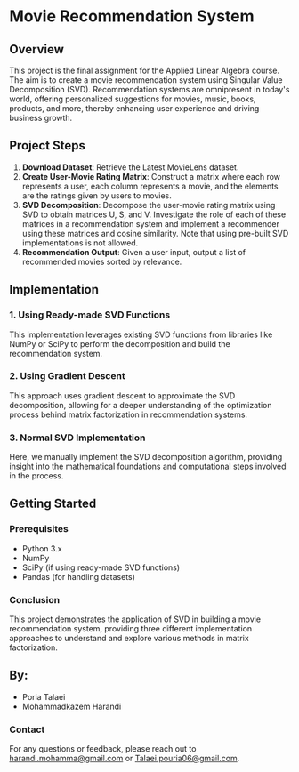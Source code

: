# Movie Recommendation System

## Overview

This project is the final assignment for the Applied Linear Algebra course. The aim is to create a movie recommendation system using Singular Value Decomposition (SVD). Recommendation systems are omnipresent in today's world, offering personalized suggestions for movies, music, books, products, and more, thereby enhancing user experience and driving business growth.

## Project Steps

1. **Download Dataset**: Retrieve the Latest MovieLens dataset.
2. **Create User-Movie Rating Matrix**: Construct a matrix where each row represents a user, each column represents a movie, and the elements are the ratings given by users to movies.
3. **SVD Decomposition**: Decompose the user-movie rating matrix using SVD to obtain matrices U, S, and V. Investigate the role of each of these matrices in a recommendation system and implement a recommender using these matrices and cosine similarity. Note that using pre-built SVD implementations is not allowed.
4. **Recommendation Output**: Given a user input, output a list of recommended movies sorted by relevance.

## Implementation

### 1. Using Ready-made SVD Functions
This implementation leverages existing SVD functions from libraries like NumPy or SciPy to perform the decomposition and build the recommendation system.

### 2. Using Gradient Descent
This approach uses gradient descent to approximate the SVD decomposition, allowing for a deeper understanding of the optimization process behind matrix factorization in recommendation systems.

### 3. Normal SVD Implementation
Here, we manually implement the SVD decomposition algorithm, providing insight into the mathematical foundations and computational steps involved in the process.

## Getting Started

### Prerequisites
- Python 3.x
- NumPy
- SciPy (if using ready-made SVD functions)
- Pandas (for handling datasets)

### Conclusion
This project demonstrates the application of SVD in building a movie recommendation system, providing three different implementation approaches to understand and explore various methods in matrix factorization.


## By:
- Poria Talaei 
- Mohammadkazem Harandi

### Contact
For any questions or feedback, please reach out to harandi.mohamma@gmail.com or Talaei.pouria06@gmail.com.
